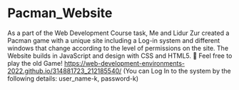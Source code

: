 # Pacman_Website
As a part of the Web Development Course task, Me and Lidur Zur created a Pacman game with a unique site including a Log-in system and different windows that change according to the level of permissions on the site. The Website builds in JavaScript and design with CSS and HTML5.
🎯 Feel free to play the old Game!
 https://web-development-environments-2022.github.io/314881723_212185540/ 
(You can Log In to the system by the following details: user_name-k, password-k)

